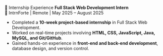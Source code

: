 🌟 Internship Experience
**Full Stack Web Development Intern**  
📍 IntrnForte | Remote | May 2025 – August 2025  

- Completed a **10-week project-based internship** in Full Stack Web Development.  
- Worked on real-time projects involving **HTML, CSS, JavaScript, Java, MySQL, and Git/GitHub**.  
- Gained hands-on experience in **front-end and back-end development**, database design, and version control.  
 
